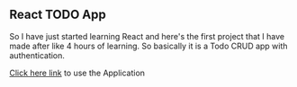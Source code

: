 ## React TODO App

So I have just started learning React and here's the first project that I have made after like 4 hours of learning. So basically it is a Todo CRUD app with authentication.

[Click here link](https://learning-react-todo-78ab7.web.app/) to use the Application